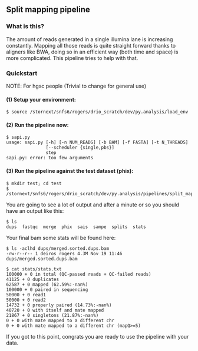 ## Split mapping pipeline

### What is this?

The amount of reads generated in a single illumina lane is increasing constantly. Mapping all those reads is quite straight forward thanks to aligners like BWA,
doing so in an efficient way (both time and space) is more complicated. This pipeline tries to help with that.


### Quickstart

NOTE: For hgsc people (Trivial to change for general use)

#### (1) Setup your environment:

```$ source /stornext/snfs6/rogers/drio_scratch/dev/py.analysis/load_env```

#### (2) Run the pipeline now:

```
$ sapi.py
usage: sapi.py [-h] [-n NUM_READS] [-b BAM] [-f FASTA] [-t N_THREADS]
               [--scheduler {single,pbs}]
               step
sapi.py: error: too few arguments
```

#### (3) Run the pipeline against the test dataset (phix):

```
$ mkdir test; cd test
$ /stornext/snfs6/rogers/drio_scratch/dev/py.analysis/pipelines/split_mapping/test/run.sh
```

You are going to see a lot of output and after a minute or so you should have an output like this:

```
$ ls
dups  fastqc  merge  phix  sais  sampe  splits  stats
```

Your final bam some stats will be found here:

```
$ ls -aclhd dups/merged.sorted.dups.bam
-rw-r--r-- 1 deiros rogers 4.3M Nov 19 11:46 dups/merged.sorted.dups.bam

$ cat stats/stats.txt
100000 + 0 in total (QC-passed reads + QC-failed reads)
41125 + 0 duplicates
62587 + 0 mapped (62.59%:-nan%)
100000 + 0 paired in sequencing
50000 + 0 read1
50000 + 0 read2
14732 + 0 properly paired (14.73%:-nan%)
40720 + 0 with itself and mate mapped
21867 + 0 singletons (21.87%:-nan%)
0 + 0 with mate mapped to a different chr
0 + 0 with mate mapped to a different chr (mapQ>=5)
```

If you got to this point, congrats you are ready to use the pipeline with your data.




